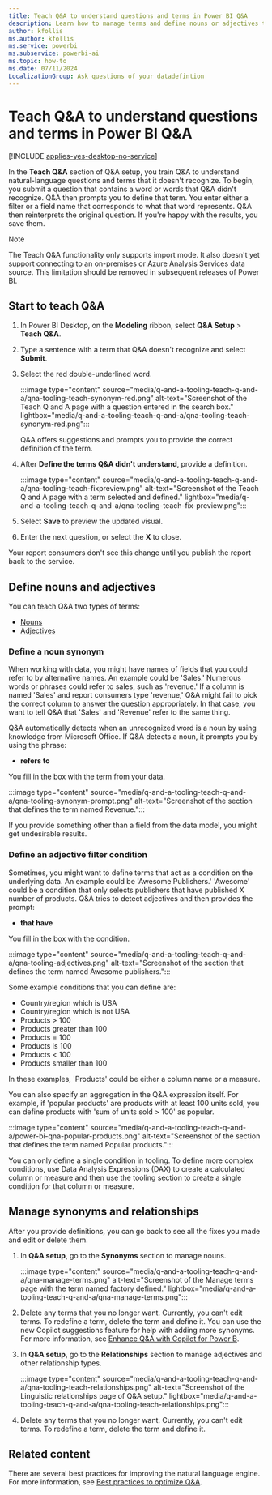 ```yaml
---
title: Teach Q&A to understand questions and terms in Power BI Q&A
description: Learn how to manage terms and define nouns or adjectives to teach Q&A about your data and optimize search results.
author: kfollis
ms.author: kfollis
ms.service: powerbi
ms.subservice: powerbi-ai
ms.topic: how-to
ms.date: 07/11/2024
LocalizationGroup: Ask questions of your datadefintion
---
```

# Teach Q&A to understand questions and terms in Power BI Q&A

[!INCLUDE [applies-yes-desktop-no-service](../includes/applies-yes-desktop-no-service.md)]

In the **Teach Q&A** section of Q&A setup, you train Q&A to understand natural-language questions and terms that it doesn't recognize. To begin, you submit a question that contains a word or words that Q&A didn't recognize. Q&A then prompts you to define that term. You enter either a filter or a field name that corresponds to what that word represents. Q&A then reinterprets the original question. If you're happy with the results, you save them.

> [!NOTE]
> The Teach Q&A functionality only supports import mode. It also doesn't yet support connecting to an on-premises or Azure Analysis Services data source. This limitation should be removed in subsequent releases of Power BI.

## Start to teach Q&A

1. In Power BI Desktop, on the **Modeling** ribbon, select **Q&A Setup** > **Teach Q&A**.

1. Type a sentence with a term that Q&A doesn't recognize and select **Submit**.

1. Select the red double-underlined word.

    :::image type="content" source="media/q-and-a-tooling-teach-q-and-a/qna-tooling-teach-synonym-red.png" alt-text="Screenshot of the Teach Q and A page with a question entered in the search box." lightbox="media/q-and-a-tooling-teach-q-and-a/qna-tooling-teach-synonym-red.png":::

    Q&A offers suggestions and prompts you to provide the correct definition of the term.

1. After **Define the terms Q&A didn't understand**, provide a definition.

    :::image type="content" source="media/q-and-a-tooling-teach-q-and-a/qna-tooling-teach-fixpreview.png" alt-text="Screenshot of the Teach Q and A page with a term selected and defined." lightbox="media/q-and-a-tooling-teach-q-and-a/qna-tooling-teach-fix-preview.png":::

1. Select **Save** to preview the updated visual.

1. Enter the next question, or select the **X** to close.

Your report consumers don't see this change until you publish the report back to the service.

## Define nouns and adjectives

You can teach Q&A two types of terms:

- [Nouns](#define-a-noun-synonym)
- [Adjectives](#define-an-adjective-filter-condition)

### Define a noun synonym

When working with data, you might have names of fields that you could refer to by alternative names. An example could be 'Sales.' Numerous words or phrases could refer to sales, such as 'revenue.' If a column is named 'Sales' and report consumers type 'revenue,' Q&A might fail to pick the correct column to answer the question appropriately. In that case, you want to tell Q&A that 'Sales' and 'Revenue' refer to the same thing.

Q&A automatically detects when an unrecognized word is a noun by using knowledge from Microsoft Office. If Q&A detects a noun, it prompts you by using the phrase:

- **refers to**

You fill in the box with the term from your data.

:::image type="content" source="media/q-and-a-tooling-teach-q-and-a/qna-tooling-synonym-prompt.png" alt-text="Screenshot of the section that defines the term named Revenue.":::

If you provide something other than a field from the data model, you might get undesirable results.

### Define an adjective filter condition

Sometimes, you might want to define terms that act as a condition on the underlying data. An example could be 'Awesome Publishers.' 'Awesome' could be a condition that only selects publishers that have published X number of products. Q&A tries to detect adjectives and then provides the prompt:

- **that have**  

You fill in the box with the condition.

:::image type="content" source="media/q-and-a-tooling-teach-q-and-a/qna-tooling-adjectives.png" alt-text="Screenshot of the section that defines the term named Awesome publishers.":::

Some example conditions that you can define are:

- Country/region which is USA
- Country/region which is not USA
- Products > 100
- Products greater than 100
- Products = 100
- Products is 100
- Products < 100
- Products smaller than 100

In these examples, 'Products' could be either a column name or a measure. 

You can also specify an aggregation in the Q&A expression itself. For example, if 'popular products' are products with at least 100 units sold, you can define products with 'sum of units sold > 100' as popular.  

:::image type="content" source="media/q-and-a-tooling-teach-q-and-a/power-bi-qna-popular-products.png" alt-text="Screenshot of the section that defines the term named Popular products.":::

You can only define a single condition in tooling. To define more complex conditions, use Data Analysis Expressions (DAX) to create a calculated column or measure and then use the tooling section to create a single condition for that column or measure.

## Manage synonyms and relationships

After you provide definitions, you can go back to see all the fixes you made and edit or delete them. 

1. In **Q&A setup**, go to the **Synonyms** section to manage nouns.

    :::image type="content" source="media/q-and-a-tooling-teach-q-and-a/qna-manage-terms.png" alt-text="Screenshot of the Manage terms page with the term named factory defined." lightbox="media/q-and-a-tooling-teach-q-and-a/qna-manage-terms.png":::

1. Delete any terms that you no longer want. Currently, you can't edit terms. To redefine a term, delete the term and define it. You can use the new Copilot suggestions feature for help with adding more synonyms. For more information, see [Enhance Q&A with Copilot for Power B](q-and-a-copilot-enhancements.md).
   
1. In **Q&A setup**, go to the **Relationships** section to manage adjectives and other relationship types.

   :::image type="content" source="media/q-and-a-tooling-teach-q-and-a/qna-tooling-teach-relationships.png" alt-text="Screenshot of the Linguistic relationships page of Q&A setup." lightbox="media/q-and-a-tooling-teach-q-and-a/qna-tooling-teach-relationships.png":::

1. Delete any terms that you no longer want. Currently, you can't edit terms. To redefine a term, delete the term and define it.

## Related content

There are several best practices for improving the natural language engine. For more information, see [Best practices to optimize Q&A](q-and-a-best-practices.md).
